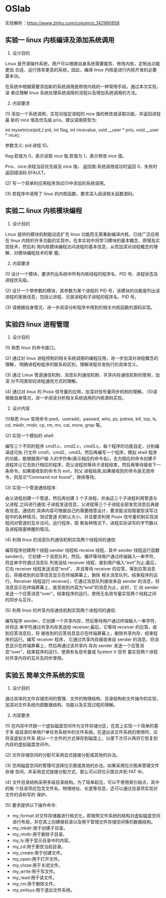 # OSlab

实验解析：https://www.zhihu.com/column/c_142990858

## 实验一 linux 内核编译及添加系统调用

1. 设计目的

Linux 是开源操作系统，用户可以根据自身系统需要裁剪、修改内核，定制出功能更加 合适、运行效率更高的系统，因此，编译 linux 内核是进行内核开发的必要基本功。

在系统中根据需要添加新的系统调用是修改内核的一种常用手段，通过本次实验，读 者应理解 linux 系统处理系统调用的流程以及增加系统调用的方法。

2. 内容要求

(1) 添加一个系统调用，实现对指定进程的 nice 值的修改或读取功能，并返回进程最 新的 nice 值及优先级 prio。建议调用原型为:

int mysetnice(pid_t pid, int flag, int nicevalue, void __user * prio, void __user * nice);

参数含义: pid:进程 ID。

flag:若值为 0，表示读取 nice 值;若值为 1，表示修改 nice 值。

Prio、nice:进程当前优先级及 nice 值。 返回值:系统调用成功时返回 0，失败时返回错误码 EFAULT。 

(2) 写一个简单的应用程序测试(1)中添加的系统调用。

(3) 若程序中调用了 linux 的内核函数，要求深入阅读相关函数源码。

## 实验二 linux 内核模块编程

1. 设计目的

Linux 提供的模块机制能动态扩充 linux 功能而无需重新编译内核，已经广泛应用在 linux 内核的许多功能的实现中。在本实验中将学习模块的基本概念、原理及实现技术，然后利 用内核模块编程访问进程的基本信息，从而加深对进程概念的理解、对模块编程技术的掌 握。

2. 内容要求

(1) 设计一个模块，要求列出系统中所有内核线程的程序名、PID 号、进程状态及 进程优先级。

(2) 设计一个带参数的模块，其参数为某个进程的 PID 号，该模块的功能是列出该 进程的家族信息，包括父进程、兄弟进程和子进程的程序名、PID 号。

(3) 请根据自身情况，进一步阅读分析程序中用到的相关内核函数的源码实现。

## 实验四 linux 进程管理

1. 设计目的

(1) 熟悉 linux 的命令接口。

(2) 通过对 linux 进程控制的相关系统调用的编程应用，进一步加深对进程概念的理解， 明确进程和程序的联系和区别，理解进程并发执行的具体含义。

(3) 通过 Linux 管道通信机制、消息队列通信机制、共享内存通信机制的使用，加深 对不同类型的进程通信方式的理解。

(4) 通过对 linux 的 Posix 信号量的应用，加深对信号量同步机制的理解。 (5)请根据自身情况，进一步阅读分析相关系统调用的内核源码实现。

2. 设计内容

(1)熟悉 linux 常用命令:pwd，useradd，passwd, who, ps, pstree, kill, top, ls, cd, mkdir, rmdir, cp, rm, mv, cat, more, grep 等。

(2) 实现一个模拟的 shell:

编写三个不同的程序 cmd1.c，cmd2.c，cmd3.c，每个程序的功能自定，分别编译成可执 行文件 cmd1，cmd2，cmd3。然后再编写一个程序，模拟 shell 程序的功能，能根据用户输 入的字符串(表示相应的命令名)，去为相应的命令创建子进程并让它去执行相应的程序，而父进程则等待子进程结束，然后再等待接收下一条命令。如果接收到的命令为 exit，则父 进程结束;如果接收到的命令是无效命令，则显示“Command not found”，继续等待。

(3) 实现一个管道通信程序:

由父进程创建一个管道，然后再创建 3 个子进程，并由这三个子进程利用管道与父进程 之间进行通信:子进程发送信息，父进程等三个子进程全部发完消息后再接收信息。通信的 具体内容可根据自己的需要随意设计，要求能试验阻塞型读写过程中的各种情况，测试管道 的默认大小，并且要求利用 Posix 信号量机制实现进程间对管道的互斥访问。运行程序，观 察各种情况下，进程实际读写的字节数以及进程阻塞唤醒的情况。

(4) 利用 linux 的消息队列通信机制实现两个线程间的通信:

编写程序创建两个线程:sender 线程和 receive 线程，其中 sender 线程运行函数 sender()， 它创建一个消息队列，然后，循环等待用户通过终端输入一串字符，将这串字符通过消息队 列发送给 receiver 线程，直到用户输入“exit”为止;最后，它向 receiver 线程发送消息“end”， 并且等待 receiver 的应答，等到应答消息后，将接收到的应答信息显示在终端屏幕上，删除 相关消息队列，结束程序的运行。Receiver 线程运行 receive()，它通过消息队列接收来自 sender 的消息，将消息显示在终端屏幕上，直至收到内容为“end”的消息为止，此时，它 向 sender 发送一个应答消息“over”，结束程序的运行。使用无名信号量实现两个线程之间 的同步与互斥。

(5) 利用 linux 的共享内存通信机制实现两个进程间的通信:

编写程序 sender，它创建一个共享内存，然后等待用户通过终端输入一串字符，并将这 串字符通过共享内存发送给 receiver;最后，它等待 receiver 的应答，收到应答消息后，将 接收到的应答信息显示在终端屏幕上，删除共享内存，结束程序的运行。编写 receiver 程序， 它通过共享内存接收来自 sender 的消息，将消息显示在终端屏幕上，然后再通过该共享内 存向 sender 发送一个应答消息“over”，结束程序的运行。使用有名信号量或 System V 信号 量实现两个进程对共享内存的互斥及同步使用。

## 实验五 简单文件系统的实现

1. 设计目的

通过具体的文件存储空间的管理、文件的物理结构、目录结构和文件操作的实现，加深对文件系统内部数据结构、功能以及实现过程的理解。

2. 内容要求

(1) 在内存中开辟一个虚拟磁盘空间作为文件存储分区，在其上实现一个简单的基于多 级目录的单用户单任务系统中的文件系统。在退出该文件系统的使用时，应将该虚拟文件系 统以一个文件的方式保存到磁盘上，以便下次可以再将它恢复到内存的虚拟磁盘空间中。

(2) 文件存储空间的分配可采用显式链接分配或其他的办法。

(3) 空闲磁盘空间的管理可选择位示图或其他的办法。如果采用位示图来管理文件存储 空间，并采用显式链接分配方式，那么可以将位示图合并到 FAT 中。

(4) 文件目录结构采用多级目录结构。为了简单起见，可以不使用索引结点，其中的每 个目录项应包含文件名、物理地址、长度等信息，还可以通过目录项实现对文件的读和写的 保护。

(5) 要求提供以下操作命令:
- my_format:对文件存储器进行格式化，即按照文件系统的结构对虚拟磁盘空间进行布局，并在其上创建根目录以及用于管理文件存储空间等的数据结构。
- my_mkdir:用于创建子目录。
- my_rmdir:用于删除子目录。
- my_ls:用于显示目录中的内容。
- my_cd:用于更改当前目录。 
- my_create:用于创建文件。
- my_open:用于打开文件。
- my_close:用于关闭文件。
- my_write:用于写文件。
- my_read:用于读文件。
- my_rm:用于删除文件。
- my_exitsys:用于退出文件系统。
